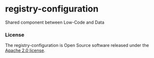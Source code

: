 # registry-configuration

Shared component between Low-Code and Data

### License

The registry-configuration is Open Source software released under
the [Apache 2.0 license](https://www.apache.org/licenses/LICENSE-2.0).